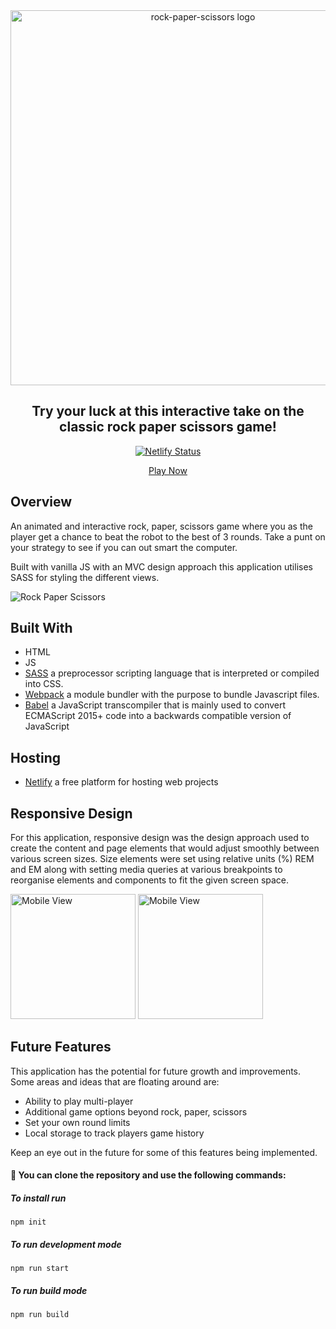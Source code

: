 <div align="center">
  <img src="/static/img/logo.svg" alt="rock-paper-scissors logo" width="600">
</div>

<div align="center">
<h2>Try your luck at this interactive take on the classic rock paper scissors game!</h2>

[![Netlify Status](https://api.netlify.com/api/v1/badges/18d4b2e6-c6ef-4552-af80-fecc4548431d/deploy-status)](https://app.netlify.com/sites/kbfunrockpaperscissors/deploys)

[Play Now](https://kbfunrockpaperscissors.netlify.app/)

</div>

## Overview

An animated and interactive rock, paper, scissors game where you as the player get a chance to beat the robot to the best of 3 rounds. Take a punt on your strategy to see if you can out smart the computer.

Built with vanilla JS with an MVC design approach this application utilises SASS for styling the different views.

<img align='center' src="/static/img/showcase.jpg" alt="Rock Paper Scissors">

## Built With

- HTML
- JS
- [SASS](https://sass-lang.com/) a preprocessor scripting language that is interpreted or compiled into CSS.
- [Webpack](https://webpack.js.org/) a module bundler with the purpose to bundle Javascript files.
- [Babel](https://babeljs.io) a JavaScript transcompiler that is mainly used to convert ECMAScript 2015+ code into a backwards compatible version of JavaScript

## Hosting

- [Netlify](https://netlify.com) a free platform for hosting web projects

## Responsive Design

For this application, responsive design was the design approach used to create the content and page elements that would adjust smoothly between various screen sizes. Size elements were set using relative units (%) REM and EM along with setting media queries at various breakpoints to reorganise elements and components to fit the given screen space.

<div display='flex'>
<img src="/static/img/mobileview0.png" alt="Mobile View" width="200">
<img src="/static/img/mobileview1.png" alt="Mobile View" width="200">
</div>

## Future Features

This application has the potential for future growth and improvements. Some areas and ideas that are floating around are:

- Ability to play multi-player
- Additional game options beyond rock, paper, scissors
- Set your own round limits
- Local storage to track players game history

Keep an eye out in the future for some of this features being implemented.

#### 🚀 You can clone the repository and use the following commands:

##### To install run

```shell
npm init
```

##### To run development mode

```shell
npm run start
```

##### To run build mode

```shell
npm run build
```

